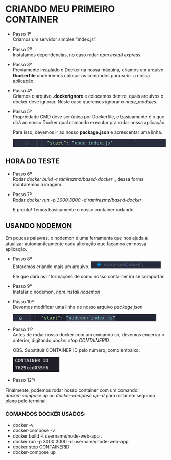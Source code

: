 # CRIANDO MEU PRIMEIRO CONTAINER

-  Passo 1º\
  Criamos um servidor simples "index.js".

- Passo 2º\
  Instalamos dependencias, no caso rodar
  *npm install express*
  
- Passo 3º\
  Previamente instalado o Docker na nossa máquina, criamos um arquivo **Dockerfile** onde iremos colocar os comandos para subir a nossa aplicação.

- Passo 4º\
  Criamos o arquivo **.dockerignore** e colocamos dentro, quais arquivos o docker deve ignorar. Neste caso queremos ignorar o *node_modules*.

- Passo 5º\
  Propriedade CMD deve ser única por Dockerfile, e basicamente é o que dirá ao nosso Docker qual comando executar pra rodar nossa aplicação.

  Para isso, devemos ir ao nosso **package.json** e acrescentar uma linha.

  ![add line](img/img-1.png)

## HORA DO TESTE
- Passo 6º\
  Rodar  *docker build -t ramirezmz/based-docker .*, dessa forma montaremos a imagem.

- Passo 7º\
  Rodar *docker run -p 3000:3000 -d ramirezmz/based-docker*


  E pronto!
  Temos basicamente o nosso container rodando.


## USANDO [NODEMON](https://github.com/remy/nodemon)

Em poucas palavras, o nodemon é uma ferramenta que nos ajuda a atualizar automanticamente cada alteração que façamos em nossa aplicação.

- Passo 8º\
  Estaremos criando mais um arquivo.
  ![add line 2](img/img-2.png)
  
  Ele que dará as informações de como nosso container irá se comportar.

- Passo 9º\
  Instalar o nodemon, *npm install nodemon*

- Passo 10º\
  Devemos modificar uma linha de nosso arquivo *package.json*

  ![add line 3](img/img-3.png)

- Passo 11º\
  Antes de rodar nosso docker com um comando só, devemos encerrar o anterior, digitando *docker stop CONTAINERID*

  OBS. Substituir CONTAINER ID pelo número, como embaixo.

  ![add line 3](img/img-4.png)

- Passo 12º\

Finalmente, podemos rodar nosso container com um comando!\
*docker-compose up*
ou *docker-compose up -d* para rodar em segundo plano pelo terminal.

  ### COMANDOS DOCKER USADOS:
  - docker -v
  - docker-compose -v
  - docker build -t username/node-web-app .
  - docker run -p 3000:3000 -d username/node-web-app
  - docker stop CONTAINERID
  - docker-compose up